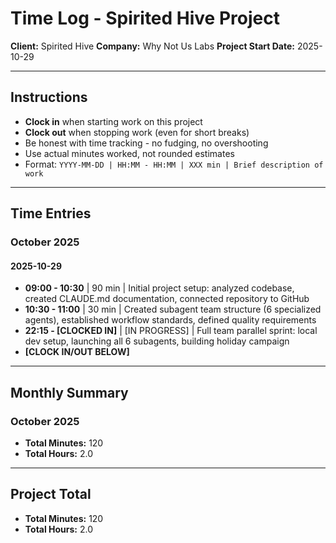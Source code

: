 # Time Log - Spirited Hive Project

**Client:** Spirited Hive
**Company:** Why Not Us Labs
**Project Start Date:** 2025-10-29

---

## Instructions

- **Clock in** when starting work on this project
- **Clock out** when stopping work (even for short breaks)
- Be honest with time tracking - no fudging, no overshooting
- Use actual minutes worked, not rounded estimates
- Format: `YYYY-MM-DD | HH:MM - HH:MM | XXX min | Brief description of work`

---

## Time Entries

### October 2025

#### 2025-10-29
- **09:00 - 10:30** | 90 min | Initial project setup: analyzed codebase, created CLAUDE.md documentation, connected repository to GitHub
- **10:30 - 11:00** | 30 min | Created subagent team structure (6 specialized agents), established workflow standards, defined quality requirements
- **22:15 - [CLOCKED IN]** | [IN PROGRESS] | Full team parallel sprint: local dev setup, launching all 6 subagents, building holiday campaign
- **[CLOCK IN/OUT BELOW]**

---

## Monthly Summary

### October 2025
- **Total Minutes:** 120
- **Total Hours:** 2.0

---

## Project Total
- **Total Minutes:** 120
- **Total Hours:** 2.0

